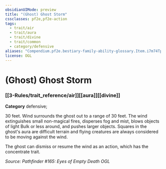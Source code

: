 ```yaml
---
obsidianUIMode: preview
title: "(Ghost) Ghost Storm"
cssclasses: pf2e,pf2e-action
tags:
  - trait/air
  - trait/aura
  - trait/divine
  - trait/common
  - category/defensive
aliases: "Compendium.pf2e.bestiary-family-ability-glossary.Item.i7m74TphAiFYvzPL"
license: OGL
---
```

# (Ghost) Ghost Storm

### [[3-Rules/trait_reference/air]][[aura]][[divine]]

**Category** defensive; 




30 feet. Wind surrounds the ghost out to a range of 30 feet. The wind extinguishes small non-magical fires, disperses fog and mist, blows objects of light Bulk or less around, and pushes larger objects. Squares in the ghost's aura are difficult terrain and flying creatures are always considered to be moving against the wind.

The ghost can dismiss or resume the wind as an action, which has the concentrate trait.

*Source: Pathfinder #165: Eyes of Empty Death*
*OGL*